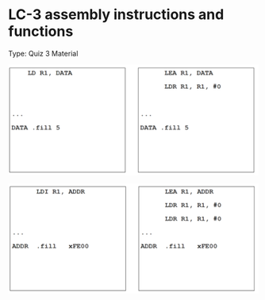 # LC-3 assembly instructions and functions

Type: Quiz 3 Material

![Untitled](LC-3%20assembly%20instructions%20and%20functions%20de2e1490721a4048ba5c5baef3222f82/Untitled.png)

![Untitled](LC-3%20assembly%20instructions%20and%20functions%20de2e1490721a4048ba5c5baef3222f82/Untitled%201.png)